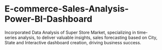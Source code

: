 # E-commerce-Sales-Analysis-Power-BI-Dashboard
Incorporated Data Analysis of Super Store Market, specializing in time-series analysis, to deliver valuable insights, sales forecasting based on City, State and Interactive dashboard creation, driving business success.
